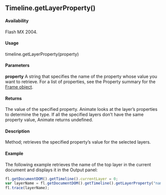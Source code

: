 ## Timeline.getLayerProperty()

#### Availability

Flash MX 2004.

#### Usage

timeline.getLayerProperty(property)

#### Parameters

**property** A string that specifies the name of the property whose value you want to retrieve. For a list of properties, see the Property summary for the [Frame object](../Frame_object/frame_summary.md).

#### Returns

The value of the specified property. Animate looks at the layer’s properties to determine the type. If all the specified layers don’t have the same property value, Animate returns undefined.

#### Description

Method; retrieves the specified property’s value for the selected layers.

#### Example

The following example retrieves the name of the top layer in the current document and displays it in the Output panel:

```javascript
fl.getDocumentDOM().getTimeline().currentLayer = 0;
var layerName = fl.getDocumentDOM().getTimeline().getLayerProperty("name");
fl.trace(layerName);

```
